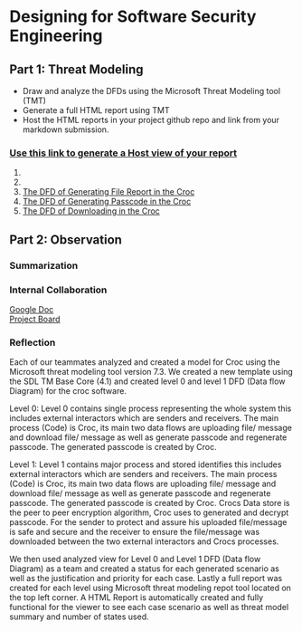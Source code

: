 # Designing for Software Security Engineering


## Part 1: Threat Modeling

* Draw and analyze the DFDs using the Microsoft Threat Modeling tool (TMT)
* Generate a full HTML report using TMT
* Host the HTML reports in your project github repo and link from your markdown submission.


### [**Use this link to generate a Host view of your report**](https://htmlpreview.github.io/)

1. 
2. 
3. [The DFD of Generating File Report in the Croc](https://htmlpreview.github.io/?https://github.com/ZexiXin/CYBR8420/blob/master/DFD%20report/The%20DFD%20of%20Generating%20File%20Report%20in%20Croc%202.htm)
4. [The DFD of Generating Passcode in the Croc](https://htmlpreview.github.io/?https://github.com/ZexiXin/CYBR8420/blob/master/DFD%20report/Level%200%20Report.htm)
5. [The DFD of Downloading in the Croc](https://htmlpreview.github.io/?https://github.com/ZexiXin/CYBR8420/blob/master/DFD%20report/downloading.htm)
## Part 2: Observation


### Summarization


### Internal Collaboration
[Google Doc](https://docs.google.com/document/d/12EbnDpuQff2Qv3mEIP6GIVfT_WmlxSaez4pV_MRjUlI/edit?usp=sharing)  
[Project Board](https://github.com/ZexiXin/CYBR8420/projects/1)


### Reflection

Each of our teammates analyzed and created a model for Croc using the Microsoft threat modeling tool version 7.3. We created a new template using the SDL TM Base Core (4.1) and created level 0 and level 1 DFD (Data flow Diagram) for the croc software. 

Level 0: Level 0 contains single process representing the whole system this includes external interactors which are senders and receivers. The main process (Code) is Croc, its main two data flows are uploading file/ message and download file/ message as well as generate passcode and regenerate passcode. The generated passcode is created by Croc.

Level 1: Level 1 contains major process and stored identifies this includes external interactors which are senders and receivers. The main process (Code) is Croc, its main two data flows are uploading file/ message and download file/ message as well as generate passcode and regenerate passcode. The generated passcode is created by Croc. Crocs Data store is the peer to peer encryption algorithm, Croc uses to generated and decrypt passcode. For the sender to protect and assure his uploaded file/message is safe and secure and the receiver to ensure the file/message was downloaded between the two external interactors and Crocs processes. 

We then used analyzed view for Level 0 and Level 1 DFD (Data flow Diagram) as a team and created a status for each generated scenario as well as the justification and priority for each case. Lastly a full report was created for each level using Microsoft threat modeling repot tool located on the top left corner.  A HTML Report is automatically created and fully functional for the viewer to see each case scenario as well as threat model summary and number of states used.


